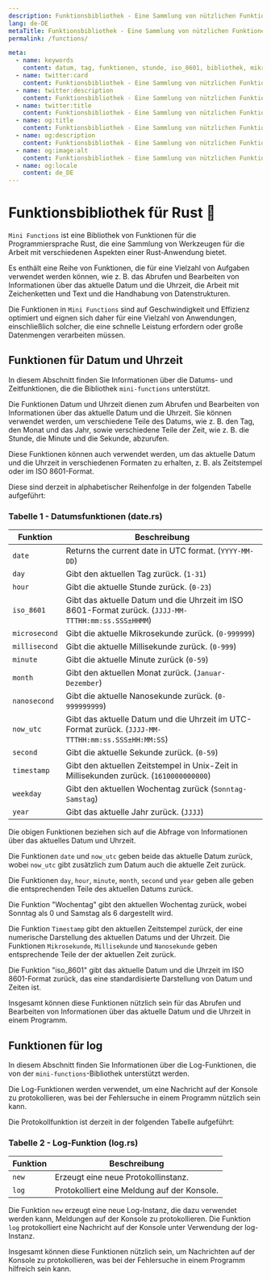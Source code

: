 ```yaml
---
description: Funktionsbibliothek - Eine Sammlung von nützlichen Funktionen für die Arbeit mit verschiedenen Aspekten eines Rust-Programms
lang: de-DE
metaTitle: Funktionsbibliothek - Eine Sammlung von nützlichen Funktionen für die Arbeit mit verschiedenen Aspekten eines Rust-Programms
permalink: /functions/

meta:
  - name: keywords
    content: datum, tag, funktionen, stunde, iso_8601, bibliothek, mikrosekunde, millisekunde, minifunktionen, minute, monat, nanosekunde, now_utc, rust, sekunde, zeit, zeitstempel, utc, wochentag, jahr
  - name: twitter:card
    content: Funktionsbibliothek - Eine Sammlung von nützlichen Funktionen für die Arbeit mit verschiedenen Aspekten eines Rust-Programms
  - name: twitter:description
    content: Funktionsbibliothek - Eine Sammlung von nützlichen Funktionen für die Arbeit mit verschiedenen Aspekten eines Rust-Programms
  - name: twitter:title
    content: Funktionsbibliothek - Eine Sammlung von nützlichen Funktionen für die Arbeit mit verschiedenen Aspekten eines Rust-Programms
  - name: og:title
    content: Funktionsbibliothek - Eine Sammlung von nützlichen Funktionen für die Arbeit mit verschiedenen Aspekten eines Rust-Programms
  - name: og:description
    content: Funktionsbibliothek - Eine Sammlung von nützlichen Funktionen für die Arbeit mit verschiedenen Aspekten eines Rust-Programms
  - name: og:image:alt
    content: Funktionsbibliothek - Eine Sammlung von nützlichen Funktionen für die Arbeit mit verschiedenen Aspekten eines Rust-Programms
  - name: og:locale
    content: de_DE
---
```


# Funktionsbibliothek für Rust 🦀

 `Mini Functions` ist eine Bibliothek von Funktionen für die
 Programmiersprache Rust, die eine Sammlung von Werkzeugen für die
 Arbeit mit verschiedenen Aspekten einer Rust-Anwendung bietet.

 Es enthält eine Reihe von Funktionen, die für eine Vielzahl von
 Aufgaben verwendet werden können, wie z. B. das Abrufen und Bearbeiten
 von Informationen über das aktuelle Datum und die Uhrzeit, die Arbeit
 mit Zeichenketten und Text und die Handhabung von Datenstrukturen.

 Die Funktionen in `Mini Functions` sind auf Geschwindigkeit und
 Effizienz optimiert und eignen sich daher für eine Vielzahl von
 Anwendungen, einschließlich solcher, die eine schnelle Leistung
 erfordern oder große Datenmengen verarbeiten müssen.

## Funktionen für Datum und Uhrzeit

In diesem Abschnitt finden Sie Informationen über die Datums- und
Zeitfunktionen, die die Bibliothek `mini-functions` unterstützt.

Die Funktionen Datum und Uhrzeit dienen zum Abrufen und Bearbeiten von
Informationen über das aktuelle Datum und die Uhrzeit. Sie können
verwendet werden, um verschiedene Teile des Datums, wie z. B. den Tag,
den Monat und das Jahr, sowie verschiedene Teile der Zeit, wie z. B.
die Stunde, die Minute und die Sekunde, abzurufen.

Diese Funktionen können auch verwendet werden, um das aktuelle Datum und
die Uhrzeit in verschiedenen Formaten zu erhalten, z. B. als Zeitstempel
oder im ISO 8601-Format.

Diese sind derzeit in alphabetischer Reihenfolge in der folgenden
Tabelle aufgeführt:

### Tabelle 1 - Datumsfunktionen (date.rs)

| Funktion | Beschreibung |
| -------- | ----------- |
| `date` | Returns the current date in UTC format. (`YYYY-MM-DD`) |
| `day` | Gibt den aktuellen Tag zurück. (`1-31`) |
| `hour` | Gibt die aktuelle Stunde zurück. (`0-23`) |
| `iso_8601` | Gibt das aktuelle Datum und die Uhrzeit im ISO 8601-Format zurück. (`JJJJ-MM-TTTHH:mm:ss.SSS±HHMM`) |
| `microsecond` | Gibt die aktuelle Mikrosekunde zurück. (`0-999999`) |
| `millisecond` | Gibt die aktuelle Millisekunde zurück. (`0-999`) |
| `minute` | Gibt die aktuelle Minute zurück (`0-59`) |
| `month` | Gibt den aktuellen Monat zurück. (`Januar-Dezember`) |
| `nanosecond` | Gibt die aktuelle Nanosekunde zurück. (`0-999999999`) |
| `now_utc` | Gibt das aktuelle Datum und die Uhrzeit im UTC-Format zurück. (`JJJJ-MM-TTTHH:mm:ss.SSS±HH:MM:SS`) |
| `second` | Gibt die aktuelle Sekunde zurück. (`0-59`) |
| `timestamp` | Gibt den aktuellen Zeitstempel in Unix-Zeit in Millisekunden zurück. (`1610000000000`) |
| `weekday` | Gibt den aktuellen Wochentag zurück (`Sonntag-Samstag`) |
| `year` | Gibt das aktuelle Jahr zurück. (`JJJJ`) |

Die obigen Funktionen beziehen sich auf die Abfrage von Informationen
über das aktuelles Datum und Uhrzeit.

Die Funktionen `date` und `now_utc` geben beide das aktuelle Datum
zurück, wobei `now_utc` gibt zusätzlich zum Datum auch die aktuelle
Zeit zurück.

Die Funktionen `day`, `hour`, `minute`, `month`, `second` und `year`
geben alle geben die entsprechenden Teile des aktuellen Datums zurück.

Die Funktion "Wochentag" gibt den aktuellen Wochentag zurück, wobei
Sonntag als 0 und Samstag als 6 dargestellt wird.

Die Funktion `Timestamp` gibt den aktuellen Zeitstempel zurück, der eine
numerische Darstellung des aktuellen Datums und der Uhrzeit. Die
Funktionen `Mikrosekunde`, `Millisekunde` und `Nanosekunde` geben
entsprechende Teile der der aktuellen Zeit zurück.

Die Funktion "iso_8601" gibt das aktuelle Datum und die Uhrzeit im
ISO 8601-Format zurück, das eine standardisierte Darstellung von Datum
und Zeiten ist.

Insgesamt können diese Funktionen nützlich sein für das Abrufen und
Bearbeiten von Informationen über das aktuelle Datum und die Uhrzeit in
einem Programm.

## Funktionen für log

In diesem Abschnitt finden Sie Informationen über die Log-Funktionen,
die von der `mini-functions`-Bibliothek unterstützt werden.

Die Log-Funktionen werden verwendet, um eine Nachricht auf der Konsole
zu protokollieren, was bei der Fehlersuche in einem Programm nützlich
sein kann.

Die Protokollfunktion ist derzeit in der folgenden Tabelle aufgeführt:

### Tabelle 2 - Log-Funktion (log.rs)

| Funktion | Beschreibung |
| -------- | ----------- |
| `new` | Erzeugt eine neue Protokollinstanz. |
| `log` | Protokolliert eine Meldung auf der Konsole. |

Die Funktion `new` erzeugt eine neue Log-Instanz, die dazu verwendet
werden kann, Meldungen auf der Konsole zu protokollieren. Die Funktion
`log` protokolliert eine Nachricht auf der Konsole unter Verwendung der
log-Instanz.

Insgesamt können diese Funktionen nützlich sein, um Nachrichten auf der
Konsole zu protokollieren, was bei der Fehlersuche in einem Programm
hilfreich sein kann.
